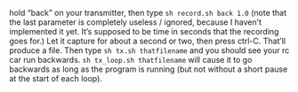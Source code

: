 hold “back” on your transmitter, then type `sh record.sh back 1.0` (note that the last parameter is completely useless / ignored, because I haven’t implemented it yet.  It’s supposed to be time in seconds that the recording goes for.) Let it capture for about a second or two, then press ctrl-C.  That’ll produce a file.  Then type `sh tx.sh thatfilename` and you should see your rc car run backwards. `sh tx_loop.sh thatfilename` will cause it to go backwards as long as the program is running (but not without a short pause at the start of each loop).

